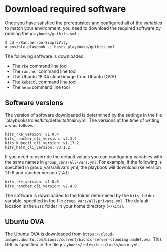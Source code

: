 # Download required software

Once you have satisfied the prerequisites and configured all of the variables to match your environment,
you need to download the required software by running the `playbooks/getkits.yml` :

```
$ cd ~/Rancher-on-SimpliVity
# ansible-playbook -i hosts playbooks/getkits.yml
```


The following software is downloaded:

- The `rke` command line tool
- The `rancher` command line tool
- The Ubuntu 18.04 cloud image from Ubuntu (OVA)
- The `kubectl` command line tool
- The `helm` command line tool

## Software versions

The version of software downloaded is determined by the settings in the file `playbooks/roles/kits/defaults/main.yml.
The versions at the time of writing are as follows:

```
kits_rke_version: v1.0.4
kits_rancher_cli_version: v2.3.2
kits_kubectl_cli_version: v1.17.2
kits_helm_cli_version: v3.1.2
```

If you need to override the default values you can configuring variables with the same names in `group_vars/all/vars.yml`. For example, if the following is specified in group_vars/all/vars.yml, the playbook will download rke version 1.0.6 and rancher version 2.4.0.

```
kits_rke_version: v1.0.6
kits_rancher_cli_version: v2.4.0
```


The software is downloaded to the folder determined by the `kits_folder` variable, specified in the
file `group_vars/all/private.yml`. The default location is the `kits` folder in your home directory (`~/kits`).

## Ubuntu OVA

The Ubuntu OVA is downloaded from `https://cloud-images.ubuntu.com/bionic/current/bionic-server-cloudimg-amd64.ova`.
This URL is specified in the file `playbooks/roles/kits/tasks/main.yml`.


